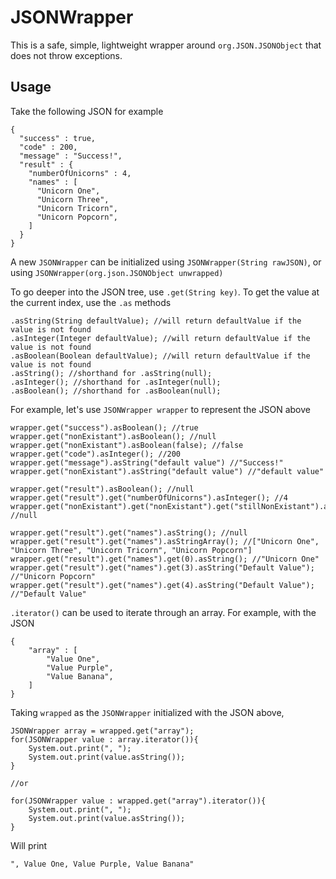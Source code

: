 # JSONWrapper

This is a safe, simple, lightweight wrapper around `org.JSON.JSONObject` that does not throw exceptions.

## Usage

Take the following JSON for example

    {
      "success" : true,
      "code" : 200,
      "message" : "Success!",
      "result" : {
        "numberOfUnicorns" : 4,
        "names" : [
          "Unicorn One",
          "Unicorn Three",
          "Unicorn Tricorn",
          "Unicorn Popcorn",
        ]
      }
    }
    
A new `JSONWrapper` can be initialized using `JSONWrapper(String rawJSON)`, or using `JSONWrapper(org.json.JSONObject unwrapped)`

To go deeper into the JSON tree, use `.get(String key)`. To get the value at the current index, use the `.as` methods

    .asString(String defaultValue); //will return defaultValue if the value is not found
    .asInteger(Integer defaultValue); //will return defaultValue if the value is not found
    .asBoolean(Boolean defaultValue); //will return defaultValue if the value is not found
    .asString(); //shorthand for .asString(null);
    .asInteger(); //shorthand for .asInteger(null);
    .asBoolean(); //shorthand for .asBoolean(null);

For example, let's use `JSONWrapper wrapper` to represent the JSON above

    wrapper.get("success").asBoolean(); //true
    wrapper.get("nonExistant").asBoolean(); //null
    wrapper.get("nonExistant").asBoolean(false); //false
    wrapper.get("code").asInteger(); //200
    wrapper.get("message").asString("default value") //"Success!"
    wrapper.get("nonExistant").asString("default value") //"default value"
    
    wrapper.get("result").asBoolean(); //null
    wrapper.get("result").get("numberOfUnicorns").asInteger(); //4
    wrapper.get("nonExistant").get("nonExistant").get("stillNonExistant").asString(); //null
    
    wrapper.get("result").get("names").asString(); //null
    wrapper.get("result").get("names").asStringArray(); //["Unicorn One", "Unicorn Three", "Unicorn Tricorn", "Unicorn Popcorn"]
    wrapper.get("result").get("names").get(0).asString(); //"Unicorn One"
    wrapper.get("result").get("names").get(3).asString("Default Value"); //"Unicorn Popcorn"
    wrapper.get("result").get("names").get(4).asString("Default Value"); //"Default Value"
    
`.iterator()` can be used to iterate through an array. For example, with the JSON

    {
        "array" : [
            "Value One",
            "Value Purple",
            "Value Banana",
        ]
    }
    
Taking `wrapped` as the `JSONWrapper` initialized with the JSON above,

    JSONWrapper array = wrapped.get("array");
    for(JSONWrapper value : array.iterator()){
        System.out.print(", ");
        System.out.print(value.asString());
    }
    
    //or
    
    for(JSONWrapper value : wrapped.get("array").iterator()){
        System.out.print(", ");
        System.out.print(value.asString());
    }
    
Will print

    ", Value One, Value Purple, Value Banana"
